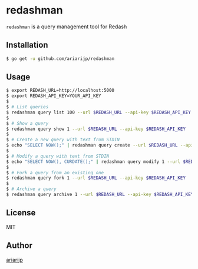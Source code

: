 # redashman

`redashman` is a query management tool for Redash

## Installation

```bash
$ go get -u github.com/ariarijp/redashman
```

## Usage

```bash
$ export REDASH_URL=http://localhost:5000
$ export REDASH_API_KEY=YOUR_API_KEY
$ 
$ # List queries
$ redashman query list 100 --url $REDASH_URL --api-key $REDASH_API_KEY
$ 
$ # Show a query
$ redashman query show 1 --url $REDASH_URL --api-key $REDASH_API_KEY
$ 
$ # Create a new query with text from STDIN
$ echo "SELECT NOW();" | redashman query create --url $REDASH_URL --api-key $REDASH_API_KEY
$ 
$ # Modify a query with text from STDIN
$ echo "SELECT NOW(), CURDATE();" | redashman query modify 1 --url $REDASH_URL --api-key $REDASH_API_KEY
$ 
$ # Fork a query from an existing one
$ redashman query fork 1 --url $REDASH_URL --api-key $REDASH_API_KEY
$ 
$ # Archive a query
$ redashman query archive 1 --url $REDASH_URL --api-key $REDASH_API_KEY
```

## License

MIT

## Author

[ariarijp](https://github.com/ariarijp)

